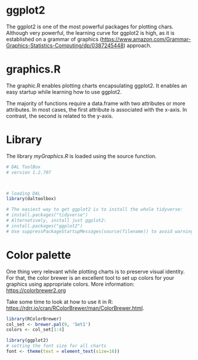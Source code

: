 #  ggplot2
The ggplot2 is one of the most powerful packages for plotting chars.
Although very powerful, the learning curve for ggplot2 is high, as it is established on a grammar of graphics (https://www.amazon.com/Grammar-Graphics-Statistics-Computing/dp/0387245448) approach.

# graphics.R

The graphic.R enables plotting charts encapsulating ggplot2.
It enables an easy startup while learning how to use ggplot2. 

The majority of functions require a data.frame with two attributes or more attributes. In most cases, the first attribute is associated with the x-axis. In contrast, the second is related to the y-axis.

# Library
The library $myGraphics.R$ is loaded using the source function. 


``` r
# DAL ToolBox
# version 1.2.707



# loading DAL
library(daltoolbox) 

# The easiest way to get ggplot2 is to install the whole tidyverse:
# install.packages("tidyverse")
# Alternatively, install just ggplot2:
# install.packages("ggplot2")
# Use suppressPackageStartupMessages(source(filename)) to avoid warning messages
```

# Color palette

One thing very relevant while plotting charts is to preserve visual identity. 
For that, the color brewer is an excellent tool to set up colors for your graphics using appropriate colors.
More information: https://colorbrewer2.org

Take some time to look at how to use it in R: https://rdrr.io/cran/RColorBrewer/man/ColorBrewer.html.


``` r
library(RColorBrewer)
col_set <- brewer.pal(9, 'Set1')
colors <- col_set[1:4]
```


``` r
library(ggplot2)
# setting the font size for all charts
font <- theme(text = element_text(size=16))
```


